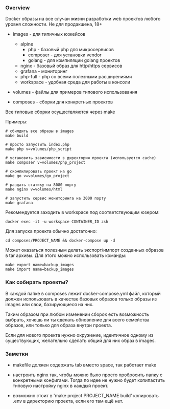 ### Overview

Docker образы на все случаи ~~жизни~~ разработки web проектов
любого уровня сложности. Не для продакшена, 18+

* images - для типичных юзкейсов
    * alpine
        * php - базовый php для микросервисов
        * composer - для установки vendor
        * golang - для компиляции golang проектов
    * nginx - базовый образ для http/https сервисов
    * grafana - мониторинг
    * php-full - php со всеми полезными расширениями
    * workspace - удобная среда для работы в консоли

* volumes - файлы для примеров типового использования
* composes - сборки для конкретных проектов

Все типовые сборки осуществляются через make

Примеры:

    # сбилдить все образы в images
    make build

    # просто запустить index.php
    make php v=volumes/php_script

    # установить зависимости в директорию проекта (используется cache)
    make composer v=volumes/php_project
    
    # скомпилировать проект на go
    make go v=volumes/go_project

    # раздать статику на 8080 порту
    make nginx v=volumes/html

    # запустить сервис мониторинга на 3000 порту
    make grafana

Рекомендуется заходить в workspace под соответствующим юзером:

    docker exec -it -u workspace CONTAINER_ID zsh

Для запуска проекта обычно достаточно:

    cd composes/PROJECT_NAME && docker-compose up -d

Может оказаться полезным делать экспорт/импорт созданных образов в tar архивы.
Для этого можно использовать команды:

    make export name=backup_images
    make import name=backup_images

### Как собирать проекты?

В каждой папке в composes лежит docker-compose.yml файл, который
должен использовать в качестве базовых образов только образы
из images или свои, базирующиеся на них.

Таким образом при любом изменении сборок есть возможность выбрать,
хочешь ли ты сделать обновление для всего семейства образов, или только
для образа внутри проекта.

Если для нового проекта нужно окружение, идентичное
одному из существующих, желательно сделать общий для них образ в images.

### Заметки

- makefile должен содержать tab вместо space, так работает make

- настроить nginx так, чтобы можно было просто пробросить
папку с конкретными конфигами. Тогда по идее не нужно будет
копипастить типовую настройку nginx в каждый проект.

- возможно стоит в 'make project PROJECT_NAME build' копировать .env в
директорию проекта, если его там ещё нет.